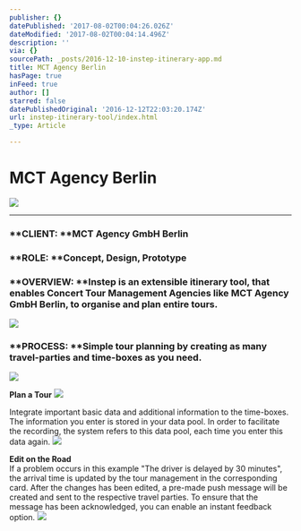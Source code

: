 ```yaml
---
publisher: {}
datePublished: '2017-08-02T00:04:26.026Z'
dateModified: '2017-08-02T00:04:14.496Z'
description: ''
via: {}
sourcePath: _posts/2016-12-10-instep-itinerary-app.md
title: MCT Agency Berlin
hasPage: true
inFeed: true
author: []
starred: false
datePublishedOriginal: '2016-12-12T22:03:20.174Z'
url: instep-itinerary-tool/index.html
_type: Article

---
```

# MCT Agency Berlin
![](https://the-grid-user-content.s3-us-west-2.amazonaws.com/ce2beed3-5e8a-42e4-a2ea-1b00441d7085.jpg)

---

### **CLIENT: **MCT Agency GmbH Berlin

### **ROLE: **Concept, Design, Prototype

### **OVERVIEW: **Instep is an extensible itinerary tool, that enables Concert Tour Management Agencies like MCT Agency GmbH Berlin, to organise and plan entire tours.
![](https://the-grid-user-content.s3-us-west-2.amazonaws.com/45f8e735-7f17-4f95-a0cd-2f24c873590a.jpg)

### **PROCESS: **Simple tour planning by creating as many travel-parties and time-boxes as you need.
![](https://the-grid-user-content.s3-us-west-2.amazonaws.com/711a7e7a-63a8-473d-9998-9c5615b62106.gif)

**Plan a Tour**
![](https://the-grid-user-content.s3-us-west-2.amazonaws.com/9bfcf83d-a89b-4d4e-9da2-9e549d188ced.gif)

Integrate important basic data and additional information to the time-boxes. The information you enter is stored in your data pool. In order to facilitate the recording, the system refers to this data pool, each time you enter this data again.
![](https://the-grid-user-content.s3-us-west-2.amazonaws.com/5de26c7c-507f-4b15-a84f-5ee5cf798839.gif)

**Edit on the Road**  
If a problem occurs in this example "The driver is delayed by 30 minutes", the arrival time is updated by the tour management in the corresponding card. After the changes has been edited, a pre-made push message will be created and sent to the respective travel parties. To ensure that the message has been acknowledged, you can enable an instant feedback option.
![](https://the-grid-user-content.s3-us-west-2.amazonaws.com/638d8397-40b7-4bc1-b7f0-8d191d6c57b6.gif)